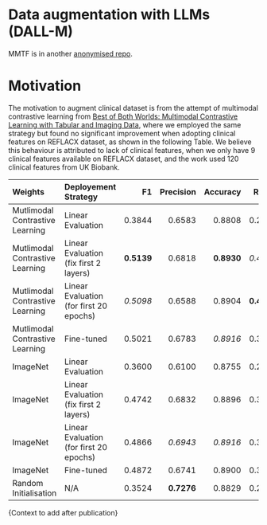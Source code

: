 # Data augmentation with LLMs (DALL-M)
MMTF is in another [anonymised repo](https://anonymous.4open.science/r/MMTF-0071/README.md).


# Motivation
The motivation to augment clinical dataset is from the attempt of multimodal contrastive learning from [Best of Both Worlds: Multimodal Contrastive Learning with Tabular and Imaging Data](https://arxiv.org/abs/2303.14080), where we employed the same strategy but found no significant improvement when adopting clinical features on REFLACX dataset, as shown in the following Table. We believe this behaviour is attributed to lack of clinical features, when we only have 9 clinical features available on REFLACX dataset, and the work used 120 clinical features from UK Biobank.


|Weights|Deployement Strategy|F1|Precision|Accuracy|Recall|AUC|
|:---|:---|---:|---:|---:|---:|---:|
|Mutlimodal Contrastive Learning|Linear Evaluation|0.3844|0.6583|0.8808|0.2714|0.6245|
|Mutlimodal Contrastive Learning|Linear Evaluation <br> (fix first 2 layers)|**0.5139**|0.6818|**0.8930**|*0.4124*|**0.6909**|
|Mutlimodal Contrastive Learning|Linear Evaluation <br> (for first 20 epochs)|*0.5098*|0.6588|0.8904|**0.4158**|*0.6908*|
|Mutlimodal Contrastive Learning|Fine-tuned|0.5021|0.6783|*0.8916*|0.3986|0.6843|
|ImageNet|Linear Evaluation|0.3600|0.6100|0.8755|0.2554|0.6147|
|ImageNet|Linear Evaluation <br> (fix first 2 layers)|0.4742|0.6832|0.8896|0.3631|0.6682|
|ImageNet|Linear Evaluation <br> (for first 20 epochs)|0.4866|*0.6943*|*0.8916*|0.3746|0.6741|
|ImageNet|Fine-tuned|0.4872|0.6741|0.8900|0.3814|0.6760|
|Random Initialisation|N/A|0.3524|**0.7276**|0.8829|0.2325|0.6094|


{Context to add after publication}
